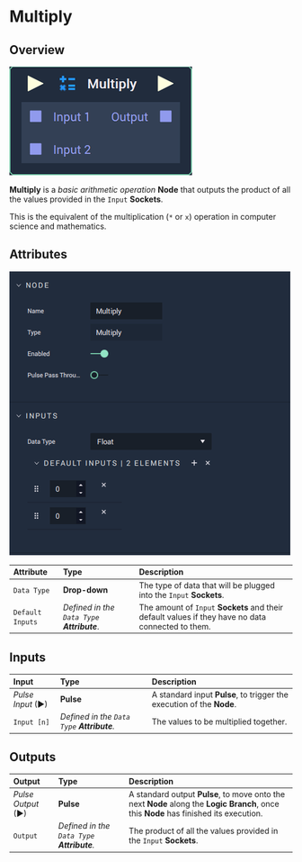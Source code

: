 # Multiply

## Overview

![The Multiply Node.](../../.gitbook/assets/node-multiply2.png)

**Multiply** is a _basic arithmetic operation_ **Node** that outputs the product of all the values provided in the `Input` **Sockets**.

This is the equivalent of the multiplication \(`*` or `x`\) operation in computer science and mathematics.

## Attributes

![The Multiply Node Attributes.](../../.gitbook/assets/node-multiply2-attr.png)

| Attribute | Type | Description |
| :--- | :--- | :--- |
| `Data Type` | **Drop-down** | The type of data that will be plugged into the `Input` **Sockets**. |
| `Default Inputs` | _Defined in the `Data Type` **Attribute**_. | The amount of `Input` **Sockets** and their default values if they have no data connected to them. |

## Inputs

| Input | Type | Description |
| :--- | :--- | :--- |
| _Pulse Input_ \(►\) | **Pulse** | A standard input **Pulse**, to trigger the execution of the **Node**. |
| `Input [n]` | _Defined in the `Data Type` **Attribute**._ | The values to be multiplied together. |

## Outputs

| Output | Type | Description |
| :--- | :--- | :--- |
| _Pulse Output_ \(►\) | **Pulse** | A standard output **Pulse**, to move onto the next **Node** along the **Logic Branch**, once this **Node** has finished its execution. |
| `Output` | _Defined in the `Data Type` **Attribute**._ | The product of all the values provided in the `Input` **Sockets**. |

